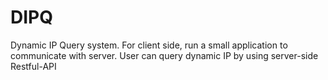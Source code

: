 # DIPQ
Dynamic IP Query system. For client side, run a small application to communicate with server. User can query dynamic IP by using server-side Restful-API
